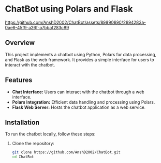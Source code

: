 # ChatBot using Polars and Flask

https://github.com/AnshD2002/ChatBot/assets/89890890/2894283a-0ae6-45f9-a26f-a7bbaf283c89

## Overview

This project implements a chatbot using Python, Polars for data processing, and Flask as the web framework. It provides a simple interface for users to interact with the chatbot.

## Features

- **Chat Interface:** Users can interact with the chatbot through a web interface.
- **Polars Integration:** Efficient data handling and processing using Polars.
- **Flask Web Server:** Hosts the chatbot application as a web service.

## Installation

To run the chatbot locally, follow these steps:

1. Clone the repository:

   ```bash
   git clone https://github.com/AnshD2002/ChatBot.git
   cd ChatBot




